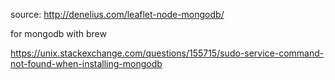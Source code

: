 
source: http://denelius.com/leaflet-node-mongodb/



for mongodb with brew

https://unix.stackexchange.com/questions/155715/sudo-service-command-not-found-when-installing-mongodb
